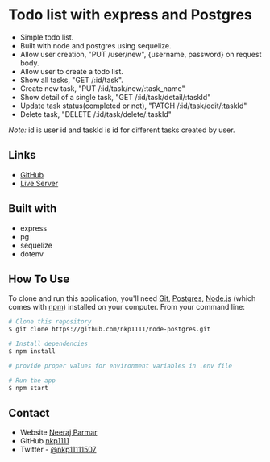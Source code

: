# Todo list with express and Postgres

- Simple todo list.
- Built with node and postgres using sequelize.
- Allow user creation, "PUT /user/new", {username, password} on request body.
- Allow user to create a todo list.
- Show all tasks, "GET /:id/task".
- Create new task, "PUT /:id/task/new/:task_name"
- Show detail of a single task, "GET /:id/task/detail/:taskId"
- Update task status(completed or not), "PATCH /:id/task/edit/:taskId"
- Delete task, "DELETE /:id/task/delete/:taskId"

*Note:* id is user id and taskId is id for different tasks created by user.

## Links

- [GitHub](https://github.com/nkp1111/node-postgres)
- [Live Server](https://node-postgres-rho.vercel.app/)

## Built with

- express
- pg
- sequelize
- dotenv

## How To Use

To clone and run this application, you'll need [Git](https://git-scm.com), [Postgres](https://www.postgresql.org/), [Node.js](https://nodejs.org/en/download/) (which comes with [npm](http://npmjs.com)) installed on your computer. From your command line:

```bash
# Clone this repository
$ git clone https://github.com/nkp1111/node-postgres.git

# Install dependencies
$ npm install

# provide proper values for environment variables in .env file

# Run the app
$ npm start
```

## Contact

- Website [Neeraj Parmar](https://portfolio-teal-six-33.vercel.app/)
- GitHub [nkp1111](https://github.com/nkp1111)
- Twitter - [@nkp11111507](https://twitter.com/@nkp11111507)
